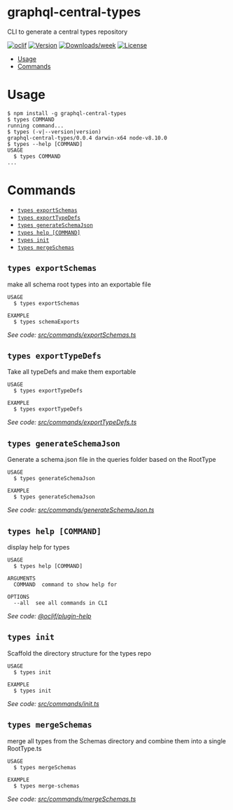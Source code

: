 graphql-central-types
=====================

CLI to generate a central types repository

[![oclif](https://img.shields.io/badge/cli-oclif-brightgreen.svg)](https://oclif.io)
[![Version](https://img.shields.io/npm/v/graphql-central-types.svg)](https://npmjs.org/package/graphql-central-types)
[![Downloads/week](https://img.shields.io/npm/dw/graphql-central-types.svg)](https://npmjs.org/package/graphql-central-types)
[![License](https://img.shields.io/npm/l/graphql-central-types.svg)](https://github.com/abhiaiyer91/graphql-central-types/blob/master/package.json)

<!-- toc -->
* [Usage](#usage)
* [Commands](#commands)
<!-- tocstop -->
# Usage
<!-- usage -->
```sh-session
$ npm install -g graphql-central-types
$ types COMMAND
running command...
$ types (-v|--version|version)
graphql-central-types/0.0.4 darwin-x64 node-v8.10.0
$ types --help [COMMAND]
USAGE
  $ types COMMAND
...
```
<!-- usagestop -->
# Commands
<!-- commands -->
* [`types exportSchemas`](#types-export-schemas)
* [`types exportTypeDefs`](#types-export-type-defs)
* [`types generateSchemaJson`](#types-generate-schema-json)
* [`types help [COMMAND]`](#types-help-command)
* [`types init`](#types-init)
* [`types mergeSchemas`](#types-merge-schemas)

## `types exportSchemas`

make all schema root types into an exportable file

```
USAGE
  $ types exportSchemas

EXAMPLE
  $ types schemaExports
```

_See code: [src/commands/exportSchemas.ts](https://github.com/abhiaiyer91/graphql-central-types/blob/v0.0.4/src/commands/exportSchemas.ts)_

## `types exportTypeDefs`

Take all typeDefs and make them exportable

```
USAGE
  $ types exportTypeDefs

EXAMPLE
  $ types exportTypeDefs
```

_See code: [src/commands/exportTypeDefs.ts](https://github.com/abhiaiyer91/graphql-central-types/blob/v0.0.4/src/commands/exportTypeDefs.ts)_

## `types generateSchemaJson`

Generate a schema.json file in the queries folder based on the RootType

```
USAGE
  $ types generateSchemaJson

EXAMPLE
  $ types generateSchemaJson
```

_See code: [src/commands/generateSchemaJson.ts](https://github.com/abhiaiyer91/graphql-central-types/blob/v0.0.4/src/commands/generateSchemaJson.ts)_

## `types help [COMMAND]`

display help for types

```
USAGE
  $ types help [COMMAND]

ARGUMENTS
  COMMAND  command to show help for

OPTIONS
  --all  see all commands in CLI
```

_See code: [@oclif/plugin-help](https://github.com/oclif/plugin-help/blob/v2.1.3/src/commands/help.ts)_

## `types init`

Scaffold the directory structure for the types repo

```
USAGE
  $ types init

EXAMPLE
  $ types init
```

_See code: [src/commands/init.ts](https://github.com/abhiaiyer91/graphql-central-types/blob/v0.0.4/src/commands/init.ts)_

## `types mergeSchemas`

merge all types from the Schemas directory and combine them into a single RootType.ts

```
USAGE
  $ types mergeSchemas

EXAMPLE
  $ types merge-schemas
```

_See code: [src/commands/mergeSchemas.ts](https://github.com/abhiaiyer91/graphql-central-types/blob/v0.0.4/src/commands/mergeSchemas.ts)_
<!-- commandsstop -->

